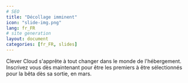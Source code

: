 ```yaml
---
# SEO
title: "Décollage imminent"
icon: "slide-img.png"
lang: fr_FR
# site generation
layout: document
categories: [fr_FR, slides]
---
```


Clever Cloud s'apprête à tout changer dans le monde de l'hébergement. Inscrivez vous dès maintenant pour être les premiers à être sélectionnés pour la bêta dès sa sortie, en mars. 

